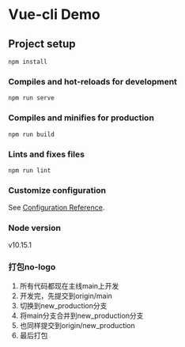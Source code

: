 # Vue-cli Demo

## Project setup
```
npm install
```

### Compiles and hot-reloads for development
```
npm run serve
```

### Compiles and minifies for production
```
npm run build
```

### Lints and fixes files
```
npm run lint
```

### Customize configuration
See [Configuration Reference](https://cli.vuejs.org/config/).

### Node version
v10.15.1

### 打包no-logo
1. 所有代码都现在主线main上开发
2. 开发完，先提交到origin/main
3. 切换到new_production分支
4. 将main分支合并到new_production分支
5. 也同样提交到origin/new_production
6. 最后打包
